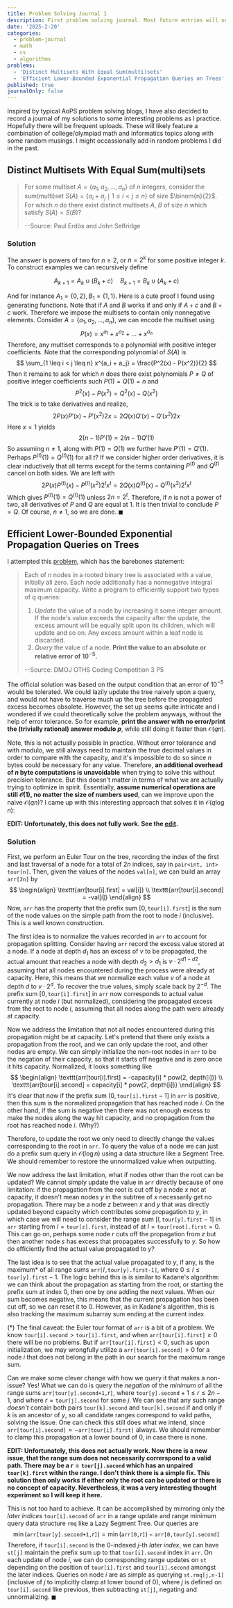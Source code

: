 ```yaml
---
title: Problem Solving Journal 1
description: First problem solving journal. Most future entries will only be visible through the problem solving journal filter.
date: '2025-2-20'
categories:
  - problem-journal
  - math
  - cs
  - algorithms
problems:
  - 'Distinct Multisets With Equal Sum(multi)sets'
  - 'Efficient Lower-Bounded Exponential Propagation Queries on Trees'
published: true
journalOnly: false
---
```


<script>
    import { Blockquote, Img, Span, P, A } from "flowbite-svelte";
</script>

Inspired by typical AoPS problem solving blogs, I have also decided to record a journal of my solutions to some interesting problems as I practice. Hopefully there will be frequent uploads. These will likely feature a combination of college/olympiad math and informatics topics along with some random musings. I might occassionally add in random problems I did in the past.

## Distinct Multisets With Equal Sum(multi)sets

> For some multiset $A = \{a_1, a_2, \dots, a_n\}$ of $n$ integers, consider the sum(multi)set $S(A) = \{a_i + a_j \mid 1 \leq i < j \leq n\}$ of size $\binom{n}{2}$. For which $n$ do there exist distinct multisets $A$, $B$ of size $n$ which satisfy $S(A) = S(B)$?
> 
> --Source: Paul Erdös and John Selfridge

### Solution
The answer is powers of two for $n \geq 2$, or $n = 2^k$ for some positive integer $k$. To construct examples we can recursively define

$$
A_{k + 1} = A_k \cup (B_k + c) \quad B_{k + 1} = B_k \cup (A_k + c)
$$

And for instance $A_1 = \{0, 2\}, B_1 = \{1, 1\}$. Here is a cute proof I found using generating functions. Note that if $A$ and $B$ works if and only if $A + c$ and $B + c$ work. Therefore we impose the multisets to contain only nonnegative elements. Consider $A = \{a_1, a_2, \dots, a_n\}$, we can encode the multiset using 
$$
P(x) = x^{a_1} + x^{a_2} + \dots + x^{a_n}
$$
Therefore, any multiset corresponds to a polynomial with positive integer coefficients. Note that the corresponding polynomial of $S(A)$ is 
$$
\sum_{1 \leq i < j \leq n} x^{a_i + a_j} = \frac{P^2(x) - P(x^2)}{2}
$$
Then it remains to ask for which $n$ does there exist polynomials $P \not = Q$ of positive integer coefficients such $P(1) = Q(1) = n$ and 
$$
P^2(x) - P(x^2) = Q^2(x) - Q(x^2)
$$
The trick is to take derivatives and realize,
$$
2P(x)P'(x) - P'(x^2)2x = 2Q(x)Q'(x) - Q'(x^2)2x 
$$
Here $x = 1$ yields
$$
2(n - 1)P'(1) = 2(n - 1)Q'(1)
$$
So assuming $n \not = 1$, along with $P(1) = Q(1)$ we further have $P'(1) = Q'(1)$. Perhaps $P^{(t)}(1) = Q^{(t)}(1)$ for all $t$? If we consider higher order derivatives, it is clear inductively that all terms except for the terms containing $P^{(t)}$ and $Q^{(t)}$ cancel on both sides. We are left with
$$
2P(x) P^{(t)}(x) - P^{(t)}(x^2) 2^t x^t = 2Q(x) Q^{(t)}(x) - Q^{(t)}(x^2) 2^t x^t
$$
Which gives $P^{(t)}(1) = Q^{(t)}(1)$ unless $2n = 2^t$. Therefore, if $n$ is not a power of two, all derivatives of $P$ and $Q$ are equal at $1$. It is then trivial to conclude $P = Q$. Of course, $n \not = 1$, so we are done. $\blacksquare$

## Efficient Lower-Bounded Exponential Propagation Queries on Trees

I attempted this [problem](https://dmoj.ca/problem/othscc3p5), which has the barebones statement:

> Each of $n$ nodes in a rooted binary tree is associated with a value, initially all zero. Each node additionally has a nonnegative integral maximum capacity. Write a program to efficiently support two types of $q$ queries:
>
> 1. *Update* the value of a node by increasing it some integer amount. If the node's value exceeds the capacity after the update, the excess amount will be equally split upon its children, which will update and so on. Any excess amount within a leaf node is discarded.
> 2. *Query* the value of a node. **Print the value to an absolute or relative error of $10^{-5}.$**
> 
> --Source: DMOJ OTHS Coding Competition 3 P5

The official solution was based on the output condition that an error of $10^{-5}$ would be tolerated. We could lazily update the tree naively upon a query, and would not have to traverse much up the tree before the propagated excess becomes obsolete. However, the set up seems quite intricate and I wondered if we could theoretically solve the problem anyways, without the help of error tolerance. So for example, **print the answer with no error/print the (trivially rational) answer modulo $p$**, while still doing it faster than $\mathcal{O}(qn)$.

Note, this is not actually possible in practice. Without error tolerance and with modulo, we still always need to maintain the true decimal values in order to compare with the capacity, and it's impossible to do so since $n$ bytes could be necessary for any value. Therefore, **an additional overhead of $n$ byte computations is unavoidable** when trying to solve this without precision tolerance. But this doesn't matter in terms of what we are actually trying to optimize in spirit. Essentially, **assume numerical operations are still $\mathcal{O}(1)$, no matter the size of numbers used**, can we improve upon the naive $\mathcal{O}(qn)$? I came up with this interesting approach that solves it in $\mathcal{O}(q \log n)$: 

**EDIT: Unfortunately, this does not fully work. See the [edit](#edit-1).**

### Solution

First, we perform an Euler Tour on the tree, recording the index of the first and last traversal of a node for a total of $2n$ indices, say in $\texttt{pair<int, int> tour[n]}$. Then, given the values of the nodes $\texttt{val[n]}$, we can build an array $\texttt{arr[2n]}$ by 
$$
\begin{align}
\texttt{arr[tour[i].first] = val[i]} \\
\texttt{arr[tour[i].second] = -val[i]}
\end{align}
$$
Now, $\texttt{arr}$ has the property that the prefix sum $[0, \texttt{tour[i].first}]$ is the sum of the node values on the simple path from the root to node $i$ (inclusive). This is a well known construction. 

The first idea is to normalize the values recorded in $\texttt{arr}$ to account for propagation splitting. Consider having $\texttt{arr}$ record the excess value stored at a node. If a node at depth $d_1$ has an excess of $v$ to be propagated, the actual amount that reaches a node with depth $d_2 > d_1$ is $v \cdot 2^{d1 - d2}$, assuming that all nodes encountered during the process were already at capacity. Here, this means that we normalize each value $v$ of a node at depth $d$ to $v \cdot 2^{d}$. To recover the true values, simply scale back by $2^{-d}$. The prefix sum $[0, \texttt{tour[i].first}]$ in $\texttt{arr}$ now corresponds to actual value currently at node $i$ (but normalized), considering the propagated excess from the root to node $i$, assuming that all nodes along the path were already at capacity.

Now we address the limitation that not all nodes encountered during this propagation might be at capacity. Let's pretend that there only exists a propagation from the root, and we can only update the root, and other nodes are empty. We can simply initialize the non-root nodes in $\texttt{arr}$ to be the negation of their capacity, so that it starts off negative and is zero once it hits capacity. Normalized, it looks something like
$$
\begin{align}
\texttt{arr[tour[i].first] = -capacity[i] * pow(2, depth[i])} \\
\texttt{arr[tour[i].second] = capacity[i] * pow(2, depth[i])}
\end{align}
$$
It's clear that now if the prefix sum $[0, \texttt{tour[i].first}-1]$ in $\texttt{arr}$ is positive, then this sum is the normalized propagation that has reached node $i$. On the other hand, if the sum is negative then there was not enough excess to make the nodes along the way hit capacity, and no propagation from the root has reached node $i$. (Why?)

Therefore, to update the root we only need to directly change the values corresponding to the root in $\texttt{arr}$. To query the value of a node we can just do a prefix sum query in $\mathcal{O}(\log n)$ using a data structure like a Segment Tree. We should remember to restore the unnormalized value when outputting.

We now address the last limitation, what if nodes other than the root can be updated? We cannot simply update the value in $\texttt{arr}$ directly because of one limitation: if the propagation from the root is cut off by a node $x$ not at capacity, it doesn't mean nodes $y$ in the subtree of $x$ necessarily get no propagation. There may be a node $z$ between $x$ and $y$ that was directly updated beyond capacity which contributes some propagation to $y$, in which case we will need to consider the range sum $[l,\texttt{tour[y].first} - 1]$ in $\texttt{arr}$ starting from $l = \texttt{tour[z].first}$, instead of at $l =\texttt{tour[root].first} = 0$. This can go on, perhaps some node $r$ cuts off the propagation from $z$ but then another node $s$ has excess that propagates successfully to $y$. So how do efficiently find the actual value propagated to $y$?

The last idea is to see that the actual value propagated to $y$, if any, is the maximum* of all range sums $\texttt{arr[}l\texttt{,tour[y].first-1]}$, where $0 \leq l \leq \texttt{tour[y].first}-1$. The logic behind this is is similar to Kadane's algorithm: we can think about the propagation as starting from the root, or starting the prefix sum at index $0$, then one by one adding the next values. When our sum becomes negative, this means that the current propagation has been cut off, so we can reset it to $0$. However, as in Kadane's algorithm, this is also tracking the maximum subarray sum ending at the current index. 

(*) The final caveat: the Euler tour format of $\texttt{arr}$ is a bit of a problem. We know $\texttt{tour[i].second} > \texttt{tour[i].first}$, and when $\texttt{arr[tour[i].first]} \geq 0$ there will be no problems. But if $\texttt{arr[tour[i].first]} < 0$, such as upon initialization, we may wrongfully utilize a $\texttt{arr[tour[i].second]} > 0$ for a node $i$ that does not belong in the path in our search for the maximum range sum. 

Can we make some clever change with how we query it that makes a non-issue? Yes! What we can do is query the *negation* of the *minimum* of all the range sums $\texttt{arr[tour[y].second+1,}r\texttt{]}$, where $\texttt{tour[y].second}+1 \leq r \leq 2n-1$, and where $r = \texttt{tour[j].second}$ for some $j$. We can see that any such range *doesn't* contain both pairs $\texttt{tour[k].second}$ and $\texttt{tour[k].second}$ if and only if $k$ is an ancestor of $y$, so all candidate ranges correspond to valid paths, solving the issue. One can check this still does what we intend, since $\texttt{arr[tour[i].second]} = -\texttt{arr[tour[i].first]}$ always. We should remember to clamp this propagation at a lower bound of $0$, in case there is none.

<a name="edit-1"></a>

**EDIT: Unfortunately, this does not actually work. Now there is a new issue, that the range sum does not necessarily correrspond to a valid path. There may be a $r = \texttt{tour[j].second}$ which has an unpaired $\texttt{tour[k].first}$ within the range. I don't think there is a simple fix. This solution then only works if either only the root can be updated or there is no concept of capacity. Nevertheless, it was a very interesting thought experiment so I will keep it here.**

This is not too hard to achieve. It can be accomplished by mirroring only the *later indices* $\texttt{tour[i].second}$ of $\texttt{arr}$ in a range update and range minimum query data structure $\texttt{rmq}$ like a Lazy Segment Tree. Our queries are
$$
\min(\texttt{arr[tour[y].second+1,}r\texttt{]}) = \min(\texttt{arr[0,}r\texttt{]}) - \texttt{arr[0,tour[y].second]}
$$
Therefore, if $\texttt{tour[i].second}$ is the $0$-indexed $j$-th *later index*, we can have $\texttt{st[j]}$ maintain the prefix sum up to that $\texttt{tour[i].second}$ index in $\texttt{arr}$. On each update of node $i$, we can do corresponding range updates on $\texttt{st}$ depending on the position of $\texttt{tour[i].first}$ and $\texttt{tour[i].second}$ amongst the later indices. Queries on node $i$ are as simple as querying $\texttt{st.rmq[j,n-1]}$ (inclusive of $j$ to implicitly clamp at lower bound of $0$), where $j$ is defined on $\texttt{tour[i].second}$ like previous, then subtracting $\texttt{st[j]}$, negating and unnormalizing. $\blacksquare$